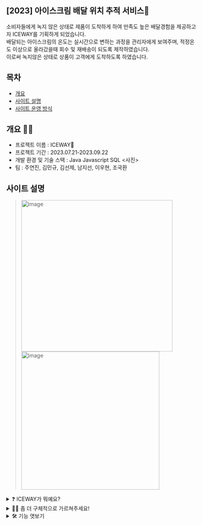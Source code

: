 ##  [2023] 아이스크림 배달 위치 추적 서비스🍦

소비자들에게 녹지 않은 상태로 제품이 도착하게 하여 만족도 높은 배달경험을 제공하고자 ICEWAY를 기획하게 되었습니다.<br>
배달되는 아이스크림의 온도는 실시간으로 변하는 과정을 관리자에게 보여주며, 적정온도 이상으로 올라갔을때 회수 및 재배송이 되도록 제작하였습니다. <br>
이로써 녹지않은 상태로 상품이 고객에게 도착하도록 하였습니다.

## 목차
- [개요](개요)
- [사이트 설명](사이트-설명)
- [사이트 운영 방식](사이트-운영-방식)

## 개요 ☝🏻
- 프로젝트 이름 : ICEWAY🍦
- 프로젝트 기간 : 2023.07.21-2023.09.22
- 개발 환경 및 기술 스택 : Java Javascript SQL
<사진>
- 팀 : 주연진, 김민규, 김선제, 남지선, 이우현, 조국환


##  사이트 설명
> <img width="401" alt="image" src="https://github.com/yeonjinju/iceway/assets/131218429/f0e213e5-b67a-4f16-8b11-f3afe322daf9">
> <img width="366" alt="image" src="https://github.com/yeonjinju/iceway/assets/131218429/21c800dc-f2a0-42c3-b129-665533d8c31f">
<details><summary>❓ ICEWAY가 뭐예요?
</summary>

*ICEWAY는 Icecream+way(road) 의 합성어로 아이스크림이 소비자에게 가고있는 상태를 의미합니다.<br>
배달으로 아이스크림을 받았을때 모두들 녹아있던 경험을 한 적이 있을겁니다. <br>저희 프로젝트는 그 점을 고려하여 소비자가 녹지않은 상태로 제품을 받을 수 있게 하려는 기획하에 프로젝트를 구현하였습니다.*
</details>
<details><summary>🙋‍♀️ 좀 더 구체적으로 가르쳐주세요!
</summary><br>
  
*네! 조금 더 구체적으로 알려드리죠!*<br><br>*저희 사이트는 사실 제품의 쇼핑-주문 하는 사이트가 아닙니다. 저희 제품을 구매했을때, 관리자가 배송관리를 하며 상품의 온도를 확인할 수 있는 관리자 사이트 입니다.<br> **STATUS** 카테고리를 누르면 주문 후 배송되는 제품들의 상태를 볼 수 있습니다. <br>오른쪽을 보시면 제품경고 안내란이 있으며 제품의 상태가 적정온도(-10도)이상으로 올라갔을때 제품의 회수요청을 위해 알림창에 고객의 이름과 함께 "000님 상품 온도 상승 알림" 이 뜨게 됩니다. <br>오른쪽의 경고알림을 선택했을때 배송되고 있는 위치로 ZoomIN 이 되면서 하단에 제품의 구매하신 정보와 실시간 온도, 회수를 하기 위한 회수버튼이 있습니다. <br>오른쪽 하단을 보시면 현재 배송중인 수량과 배송완료, 회수경고 갯수, 회수완료 갯수를 실시간으로 계산이 되어 보실 수 있습니다.<br><br>**왼쪽의 <u>START, </u><u>STOP, </u><u>RESET</u> 3개의 버튼은 프로젝트 발표시 제품의 빠른 이동을 위해만든 버튼입니다. 이 점 고려하여 봐주시기 바랍니다 ^^***
</details>
<details><summary> 🛠 기능 엿보기
</summary><br>

*사용한 기술 스택*<br>
<img width="577" alt="스크린샷 2023-10-05 오후 4 26 42" src="https://github.com/yeonjinju/iceway/assets/131218429/3aff2f4b-cf62-42b2-90ad-0436fbb233a7">

*완성도 높은 프로젝트를 위해 사용한 기술스택입니다. 이 외에 EC2, RDS, Amazonmq를 사용하였습니다.*
<img width="565" alt="스크린샷 2023-10-05 오후 4 49 01" src="https://github.com/yeonjinju/iceway/assets/131218429/30aa5022-7ed0-4b71-83ce-077404c675d9">
<img width="567" alt="스크린샷 2023-10-05 오후 4 49 07" src="https://github.com/yeonjinju/iceway/assets/131218429/dbc95738-33bd-4223-a770-3dd6a3b1d78b">
<img width="557" alt="스크린샷 2023-10-05 오후 4 49 12" src="https://github.com/yeonjinju/iceway/assets/131218429/02bfbe14-2968-47ae-b76f-a2256bfbc7fd">
*

# Thanks for watching
